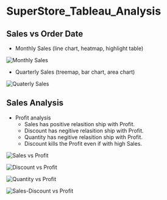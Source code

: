 # SuperStore_Tableau_Analysis
## Sales vs Order Date 
  -  Monthly Sales (line chart, heatmap, highlight table)
  
  ![Monthly Sales](https://user-images.githubusercontent.com/105877888/216689963-8927729e-d6c0-4c51-ae1c-5ba1b7e7ed14.png)

  -  Quarterly Sales (treemap, bar chart, area chart)
  
  ![Quaterly Sales](https://user-images.githubusercontent.com/105877888/216689992-a1e27f12-c488-4ff6-b1ce-e6b4f1726003.png)

## Sales Analysis
- Profit analysis
  - Sales has positive relasition ship with Profit.
  - Discount has negitive relasition ship with Profit.
  - Quantity has negitive relasition ship with Profit.
  - Discount kills the Profit even if with high Sales.
  
![Sales vs Profit](https://user-images.githubusercontent.com/105877888/218369198-cff343f2-0741-40bb-9859-4d21b57eb568.png)


![Discount vs Profit](https://user-images.githubusercontent.com/105877888/218369267-c705e9b9-7fb1-4a75-b5c0-f627ba66871c.png)


![Quantity vs Profit](https://user-images.githubusercontent.com/105877888/218369318-5f864fff-a34b-4430-bc65-1dcbc36bbc6b.png)

![Sales-Discount vs Profit](https://user-images.githubusercontent.com/105877888/218369342-519223c5-178a-4536-8690-42f5231ce657.png)

